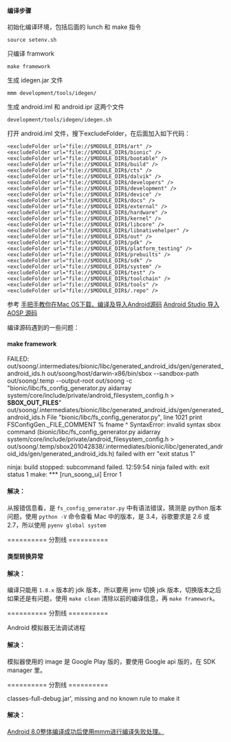 #### 编译步骤

初始化编译环境，包括后面的 lunch 和 make 指令

```
source setenv.sh
```

只编译 framwork

```
make framework
```

生成 idegen.jar 文件

```
mmm development/tools/idegen/
```

生成 android.iml 和 android.ipr 这两个文件

```
development/tools/idegen/idegen.sh
```

打开 android.iml 文件，搜下excludeFolder，在后面加入如下代码：

```
<excludeFolder url="file://$MODULE_DIR$/art" />
<excludeFolder url="file://$MODULE_DIR$/bionic" />
<excludeFolder url="file://$MODULE_DIR$/bootable" />
<excludeFolder url="file://$MODULE_DIR$/build" />
<excludeFolder url="file://$MODULE_DIR$/cts" />
<excludeFolder url="file://$MODULE_DIR$/dalvik" />
<excludeFolder url="file://$MODULE_DIR$/developers" />
<excludeFolder url="file://$MODULE_DIR$/development" />
<excludeFolder url="file://$MODULE_DIR$/device" />
<excludeFolder url="file://$MODULE_DIR$/docs" />
<excludeFolder url="file://$MODULE_DIR$/external" />
<excludeFolder url="file://$MODULE_DIR$/hardware" />
<excludeFolder url="file://$MODULE_DIR$/kernel" />
<excludeFolder url="file://$MODULE_DIR$/libcore" />
<excludeFolder url="file://$MODULE_DIR$/libnativehelper" />
<excludeFolder url="file://$MODULE_DIR$/out" />
<excludeFolder url="file://$MODULE_DIR$/pdk" />
<excludeFolder url="file://$MODULE_DIR$/platform_testing" />
<excludeFolder url="file://$MODULE_DIR$/prebuilts" />
<excludeFolder url="file://$MODULE_DIR$/sdk" />
<excludeFolder url="file://$MODULE_DIR$/system" />
<excludeFolder url="file://$MODULE_DIR$/test" />
<excludeFolder url="file://$MODULE_DIR$/toolchain" />
<excludeFolder url="file://$MODULE_DIR$/tools" />
<excludeFolder url="file://$MODULE_DIR$/.repo" />
```

参考 
[手把手教你在Mac OS下载、编译及导入Android源码](https://juejin.im/post/5cc5165fe51d456e781f2082#heading-8)
[Android Studio 导入 AOSP 源码](http://wuxiaolong.me/2018/08/15/AOSP3/)

编译源码遇到的一些问题：

#### make framework

FAILED: out/soong/.intermediates/bionic/libc/generated_android_ids/gen/generated_android_ids.h
out/soong/host/darwin-x86/bin/sbox --sandbox-path out/soong/.temp --output-root out/soong -c "bionic/libc/fs_config_generator.py aidarray system/core/include/private/android_filesystem_config.h > __SBOX_OUT_FILES__" out/soong/.intermediates/bionic/libc/generated_android_ids/gen/generated_android_ids.h
  File "bionic/libc/fs_config_generator.py", line 1021
    print FSConfigGen._FILE_COMMENT % fname
                    ^
SyntaxError: invalid syntax
sbox command (bionic/libc/fs_config_generator.py aidarray system/core/include/private/android_filesystem_config.h > out/soong/.temp/sbox201042838/.intermediates/bionic/libc/generated_android_ids/gen/generated_android_ids.h) failed with err "exit status 1"

ninja: build stopped: subcommand failed.
12:59:54 ninja failed with: exit status 1
make: *** [run_soong_ui] Error 1

#### 解决：

从报错信息看，是 `fs_config_generator.py` 中有语法错误，猜测是 python 版本问题，使用 `python -V` 命令查看 Mac 中的版本，是 3.4，谷歌要求是 2.6 或 2.7，所以使用 `pyenv global system`

========== 分割线 ==========

#### 类型转换异常

#### 解决：
编译只能用 `1.8.x` 版本的 jdk 版本，所以要用 jenv 切换 jdk 版本，切换版本之后如果还是有问题，使用 `make clean` 清除以前的编译信息，再 `make framework`。


========== 分割线 ==========

Android 模拟器无法调试进程

#### 解决：
模拟器使用的 image 是 Google Play 版的，要使用 Google api 版的，在 SDK manager 里。

========== 分割线 ==========

classes-full-debug.jar', missing and no known rule to make it

#### 解决：

[Android 8.0整体编译成功后使用mmm进行编译失败处理。](https://blog.csdn.net/m0_37039448/article/details/86654742)

